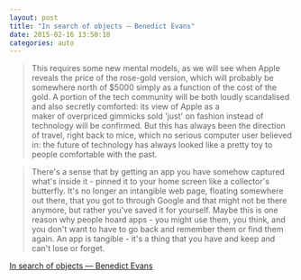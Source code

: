 ```yaml
---
layout: post
title: "In search of objects — Benedict Evans"
date: 2015-02-16 13:50:18
categories: auto
---
```


> This requires some new mental models, as we will see when Apple reveals the price of the rose-gold version, which will probably be somewhere north of $5000 simply as a function of the cost of the gold. A portion of the tech community will be both loudly scandalised and also secretly comforted: its view of Apple as a maker of overpriced gimmicks sold 'just' on fashion instead of technology will be confirmed. But this has always been the direction of travel, right back to mice, which no serious computer user believed in: the future of technology has always looked like a pretty toy to people comfortable with the past. 

 <!-- --> 

> There's a sense that by getting an app you have somehow captured what's inside it - pinned it to your home screen like a collector's butterfly. It's no longer an intangible web page, floating somewhere out there, that you got to through Google and that might not be there anymore, but rather you've saved it for yourself. Maybe this is one reason why people hoard apps - you might use them, you think, and you don't want to have to go back and remember them or find them again. An app is tangible  - it's a thing that you have and keep and can't lose or forget. 

 <!-- --> 

[In search of objects — Benedict Evans](http://ben-evans.com/benedictevans/2015/2/7/in-search-of-objects)